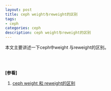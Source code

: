 ```yaml
---
layout: post
title: ceph weight与reweight的区别
tags:
- ceph
categories: ceph
description: ceph weight与reweight的区别
---
```



本文主要讲述一下ceph中weight 与reweight的区别。



<!-- more -->














<br />
<br />

**[参看]**

1. [ceph weight 和 reweight的区别](https://blog.csdn.net/changtao381/article/details/49073631)



<br />
<br />
<br />


